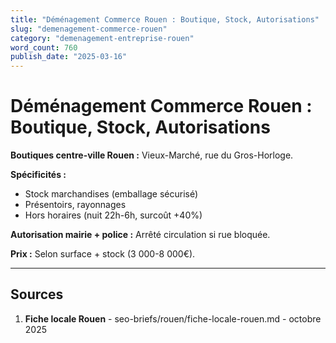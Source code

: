 ```yaml
---
title: "Déménagement Commerce Rouen : Boutique, Stock, Autorisations"
slug: "demenagement-commerce-rouen"
category: "demenagement-entreprise-rouen"
word_count: 760
publish_date: "2025-03-16"
---
```


# Déménagement Commerce Rouen : Boutique, Stock, Autorisations

**Boutiques centre-ville Rouen :** Vieux-Marché, rue du Gros-Horloge.

**Spécificités :**
- Stock marchandises (emballage sécurisé)
- Présentoirs, rayonnages
- Hors horaires (nuit 22h-6h, surcoût +40%)

**Autorisation mairie + police :** Arrêté circulation si rue bloquée.

**Prix :** Selon surface + stock (3 000-8 000€).

---

## Sources

1. **Fiche locale Rouen** - seo-briefs/rouen/fiche-locale-rouen.md - octobre 2025

